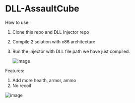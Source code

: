 # DLL-AssaultCube
How to use:
1. Clone this repo and DLL Injector repo
2. Compile 2 solution with x86 architecture
3. Run the injector with DLL file path we have just compiled.
   
   ![image](https://github.com/longwasu/DLL-AssaultCube/assets/109895775/805f7a6b-0c99-40ab-87aa-2ec36cecd70f)

Features:
1. Add more health, armor, ammo
2. No recoil

![image](https://github.com/longwasu/DLL-AssaultCube/assets/109895775/1d88b8d7-d74e-496e-a590-82e965c6445b)

   
